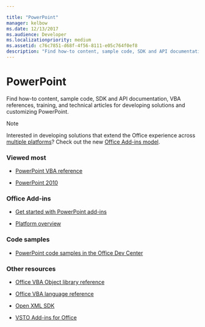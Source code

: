 ```yaml
---

title: "PowerPoint"
manager: kelbow
ms.date: 12/13/2017
ms.audience: Developer
ms.localizationpriority: medium
ms.assetid: c76c7851-d68f-4f56-8111-e05c764f0ef8
description: "Find how-to content, sample code, SDK and API documentation, VBA references, training, and technical articles for developing solutions and customizing PowerPoint."
---
```


# PowerPoint

Find how-to content, sample code, SDK and API documentation, VBA references, training, and technical articles for developing solutions and customizing PowerPoint.
  
> [!NOTE]
> Interested in developing solutions that extend the Office experience across [multiple platforms](https://docs.microsoft.com/office/dev/add-ins/overview/office-add-in-availability)? Check out the new [Office Add-ins model](https://docs.microsoft.com/office/dev/add-ins/). 
  
### Viewed most
  
- [PowerPoint VBA reference](https://docs.microsoft.com/office/vba/api/overview/powerpoint)
  
- [PowerPoint 2010](https://docs.microsoft.com/previous-versions/office/developer/office-2010/cc313152(v=office.12))
  
### Office Add-ins
  
- [Get started with PowerPoint add-ins](https://docs.microsoft.com/office/dev/add-ins/quickstarts/powerpoint-quickstart?tabs=visual-studio)
  
- [Platform overview](https://docs.microsoft.com/office/dev/add-ins/overview/office-add-ins)
  
### Code samples
  
- [PowerPoint code samples in the Office Dev Center](https://developer.microsoft.com/office/gallery/?filterBy=Samples,PowerPoint)
  
### Other resources

- [Office VBA Object library reference](https://docs.microsoft.com/office/vba/api/overview/library-reference)

- [Office VBA language reference](https://docs.microsoft.com/office/vba/api/overview/language-reference) 

- [Open XML SDK](https://docs.microsoft.com/office/open-xml/open-xml-sdk)

- [VSTO Add-ins for Office](https://docs.microsoft.com/visualstudio/vsto/create-vsto-add-ins-for-office-by-using-visual-studio?view=vs-2017)
  
